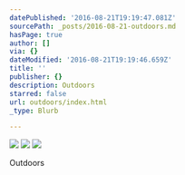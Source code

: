 ```yaml
---
datePublished: '2016-08-21T19:19:47.081Z'
sourcePath: _posts/2016-08-21-outdoors.md
hasPage: true
author: []
via: {}
dateModified: '2016-08-21T19:19:46.659Z'
title: ''
publisher: {}
description: Outdoors
starred: false
url: outdoors/index.html
_type: Blurb

---
```

![](https://the-grid-user-content.s3-us-west-2.amazonaws.com/28c788ae-f630-4858-84c5-3e5f4188d01e.jpg)
![](https://the-grid-user-content.s3-us-west-2.amazonaws.com/2ccf3f6b-a2b7-4f90-9df1-299a4c2865b8.jpg)
![](https://the-grid-user-content.s3-us-west-2.amazonaws.com/9f19cae8-e188-47e0-8572-89708767fdf0.jpg)

Outdoors